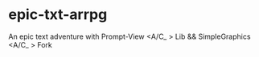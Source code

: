 # epic-txt-arrpg
An epic text adventure with Prompt-View &lt;A/C_ > Lib &amp;&amp; SimpleGraphics &lt;A/C_ > Fork

